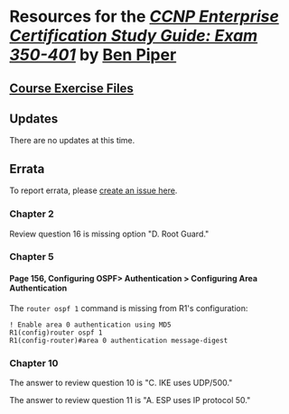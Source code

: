 <script type="text/javascript">
    window.heap=window.heap||[],heap.load=function(e,t){window.heap.appid=e,window.heap.config=t=t||{};var r=t.forceSSL||"https:"===document.location.protocol,a=document.createElement("script");a.type="text/javascript",a.async=!0,a.src=(r?"https:":"http:")+"//cdn.heapanalytics.com/js/heap-"+e+".js";var n=document.getElementsByTagName("script")[0];n.parentNode.insertBefore(a,n);for(var o=function(e){return function(){heap.push([e].concat(Array.prototype.slice.call(arguments,0)))}},p=["addEventProperties","addUserProperties","clearEventProperties","identify","resetIdentity","removeEventProperty","setEventProperties","track","unsetEventProperty"],c=0;c<p.length;c++)heap[p[c]]=o(p[c])}; heap.load("4152617445");
</script>
# Resources for the *[CCNP Enterprise Certification Study Guide: Exam 350-401](https://amzn.to/3hgyTNv)* by [Ben Piper](https://benpiper.com)

## [Course Exercise Files](https://github.com/benpiper/ccnp-encor)

## Updates
There are no updates at this time.

## Errata
To report errata, please [create an issue here](https://github.com/benpiper/benpiper.github.io/issues/new?assignees=&labels=&template=errata-template.md&title=%5BErrata%5D).

### Chapter 2

Review question 16 is missing option "D. Root Guard."

### Chapter 5
#### Page 156, Configuring OSPF> Authentication > Configuring Area Authentication

The `router ospf 1` command is missing from R1's configuration:

```
! Enable area 0 authentication using MD5
R1(config)router ospf 1
R1(config-router)#area 0 authentication message-digest
```
### Chapter 10

The answer to review question 10 is "C. IKE uses UDP/500."

The answer to review question 11 is "A. ESP uses IP protocol 50."
